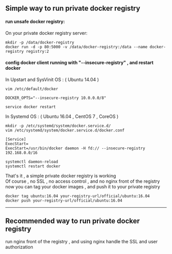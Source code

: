 ## Simple way to run private docker registry

#### run unsafe docker registry:

On your private docker registry server:

```
mkdir -p /data/docker-registry
docker run -d -p 80:5000 -v /data/docker-registry:/data --name docker-registry registry:2
```

#### config docker client running with "--insecure-registry" , and restart docker

In Upstart and SysVinit OS : ( Ubuntu 14.04 )

```
vim /etc/default/docker

DOCKER_OPTS="--insecure-registry 10.0.0.0/8"

service docker restart
```

In Systemd OS : ( Ubuntu 16.04 , CentOS 7 , CoreOS )

```
mkdir -p /etc/systemd/system/docker.service.d/
vim /etc/systemd/system/docker.service.d/docker.conf

[Service]
ExecStart=
ExecStart=/usr/bin/docker daemon -H fd:// --insecure-registry 192.168.0.0/16

systemctl daemon-reload
systemctl restart docker
```

That's it , a simple private docker registry is working  
Of course , no SSL , no access control , and no nginx front of the registry  
now you can tag your docker images , and push it to your private registry  

```
docker tag ubuntu:16.04 your-registry-url/official/ubuntu:16.04
docker push your-registry-url/official/ubuntu:16.04
```

---

## Recommended way to run private docker registry

run nginx front of the registry , and using nginx handle the SSL and user authorization  

